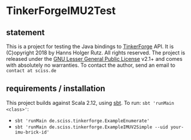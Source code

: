 # TinkerForgeIMU2Test

## statement

This is a project for testing the Java bindings to [TinkerForge](https://www.tinkerforge.com) API.
It is (C)opyright 2018 by Hanns Holger Rutz. All rights reserved. The project is released under 
the [GNU Lesser General Public License](https://raw.github.com/Sciss/TinkerForgeIMU2Test/master/LICENSE) v2.1+ and
comes with absolutely no warranties. To contact the author, send an email to `contact at sciss.de`

## requirements / installation

This project builds against Scala 2.12, using [sbt](http://www.scala-sbt.org/). To run: `sbt 'runMain <class>'`:

- `sbt 'runMain de.sciss.tinkerforge.ExampleEnumerate'`
- `sbt 'runMain de.sciss.tinkerforge.ExampleIMUV2Simple --uid your-imu-brick-id'`
